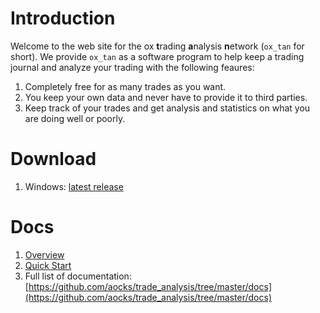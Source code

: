 
# Introduction

Welcome to the web site for the ox **t**rading **a**nalysis
**n**etwork (`ox_tan` for short). We provide `ox_tan` as a software
program to help keep a trading journal and analyze your trading with
the following feaures:

  1. Completely free for as many trades as you want.
  2. You keep your own data and never have to provide it to third parties.
  3. Keep track of your trades and get analysis and statistics on what
     you are doing well or poorly.
 

# Download

  1. Windows: [latest release](https://github.com/aocks/trade_analysis/raw/master/files/ox_tan.exe)

# Docs

  1. [Overview](https://github.com/aocks/trade_analysis/blob/master/docs/Overview.md)
  2. [Quick
     Start](https://github.com/aocks/trade_analysis/blob/master/docs/Quickstart_Tutorial.md)
  3. Full list of documentation:
     [https://github.com/aocks/trade_analysis/tree/master/docs](https://github.com/aocks/trade_analysis/tree/master/docs)
 
  


